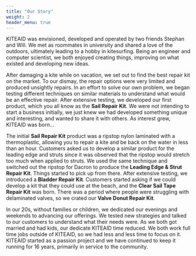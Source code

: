 ```yaml
---
title: "Our Story"
weight: 2
header_menu: true
---
```


KITEAID was envisioned, developed and operated by two friends Stephan and Will. We met as roommates in university and shared a love of the outdoors, ultimately leading to a hobby in kitesurfing. Being an engineer and computer scientist, we both enjoyed creating things, improving on what existed and developing new ideas. 

After damaging a kite while on vacation, we set out to find the best repair kit on the market.  To our dismay, the repair options were very limited and produced unsightly repairs. In an effort to solve our own problem, we began testing different techniques on similar materials to understand what would be an effective repair. After extensive testing, we developed our first product, which you all know as the **Sail Repair Kit**. We were not intending to start a business initially, we just knew we had developed something unique and interesting, and wanted to share it with others. As interest grew, KITEAID was born...

The initial **Sail Repair Kit** product was a ripstop nylon laminated with a thermoplastic, allowing you to repair a kite and be back on the water in less than an hour. Customers asked us to develop a similar product for the leading edge and struts since it was observed that the ripstop would stretch too much when applied to struts.  We used the same technique and switched out the ripstop for Dacron to produce the **Leading Edge & Strut Repair Kit**. Things started to pick up from there. After extensive testing, we introduced a **Bladder Repair Kit**.  Customers started asking if we could develop a kit that they could use at the beach, and the **Clear Sail Tape Repair Kit** was born. There was a period where people were struggling with delaminated valves, so we crated our **Valve Donut Repair Kit**.

In our 20s, without families or children, we dedicated our evenings and weekends to advancing our offerings.  We tested new strategies and talked to our customers to understand what their needs were.  As we both got married and had kids, our dedicate KITEAID time reduced.  We both work full time jobs outside of KITEAID, so we had less and less time to focus on it.  KITEAID started as a passion project and we have continued to keep it running for 16 years, primarily in service to the community.